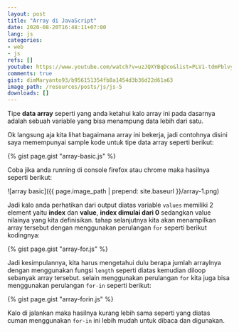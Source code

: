 ```yaml
---
layout: post
title: "Array di JavaScript"
date: 2020-08-20T16:48:11+07:00
lang: js
categories:
- web
- js
refs: []
youtube: https://www.youtube.com/watch?v=uzJQXYBqDco&list=PLV1-tdmPblvyDBVppluBbB_4ryZvjDWvv&index=10
comments: true
gist: dimMaryanto93/b956151354fb8a1454d3b36d22d61a63
image_path: /resources/posts/js/js-5
downloads: []
---
```


Tipe **data array** seperti yang anda ketahui kalo array ini pada dasarnya adalah sebuah variable yang bisa menampung data lebih dari satu.

Ok langsung aja kita lihat bagaimana array ini bekerja, jadi contohnya disini saya memempunyai sample kode untuk tipe data array seperti berikut:

{% gist page.gist "array-basic.js" %}

Coba jika anda running di console firefox atau chrome maka hasilnya seperti berikut:

![array basic]({{ page.image_path | prepend: site.baseurl }}/array-1.png)

Jadi kalo anda perhatikan dari output diatas variable `values` memiliki 2 element yaitu **index** dan **value**, **index dimulai dari 0** sedangkan value nilainya yang kita definisikan. tahap selanjutnya kita akan menampilkan array tersebut dengan menggunakan perulangan `for` seperti berikut kodingnya:

{% gist page.gist "array-for.js" %}

Jadi kesimpulannya, kita harus mengetahui dulu berapa jumlah arraylnya dengan menggunakan fungsi `length` seperti diatas kemudian diloop sebanyak array tersebut. selain menggunakan perulangan `for` kita juga bisa menggunakan perulangan `for-in` seperti berikut:

{% gist page.gist "array-forin.js" %}

Kalo di jalankan maka hasilnya kurang lebih sama seperti yang diatas cuman menggunakan `for-in` ini lebih mudah untuk dibaca dan digunakan.